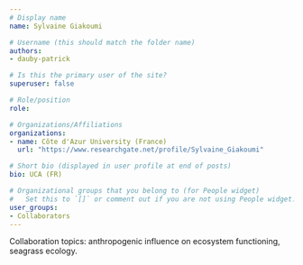 ```yaml
---
# Display name
name: Sylvaine Giakoumi

# Username (this should match the folder name)
authors:
- dauby-patrick

# Is this the primary user of the site?
superuser: false

# Role/position
role: 

# Organizations/Affiliations
organizations:
- name: Côte d'Azur University (France)
  url: "https://www.researchgate.net/profile/Sylvaine_Giakoumi"

# Short bio (displayed in user profile at end of posts)
bio: UCA (FR) 

# Organizational groups that you belong to (for People widget)
#   Set this to `[]` or comment out if you are not using People widget.
user_groups:
- Collaborators
---
```

Collaboration topics: anthropogenic influence on ecosystem functioning, seagrass ecology.
